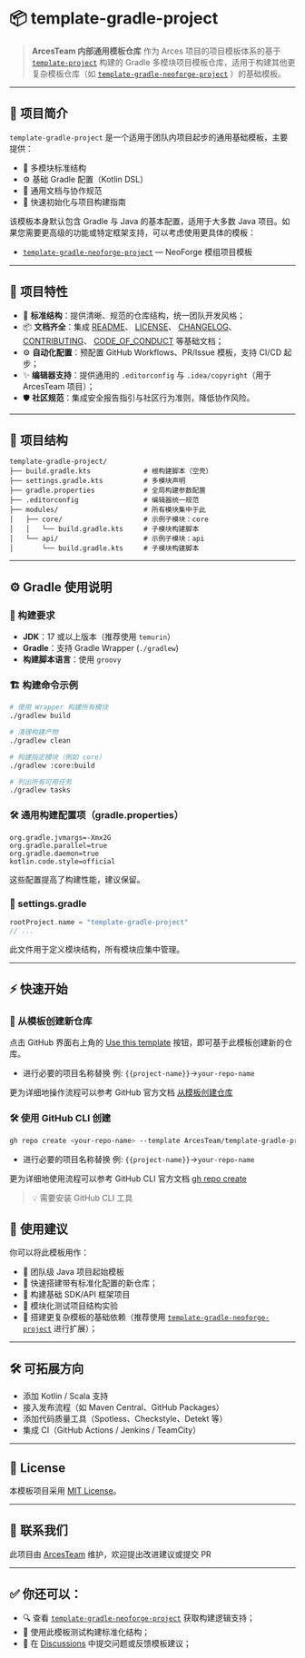 # 📦 template-gradle-project

> **ArcesTeam 内部通用模板仓库**
> 作为 Arces 项目的项目模板体系的基于 [`template-project`](https://github.com/ArcesTeam/template-project) 构建的 Gradle
> 多模块项目模板仓库，适用于构建其他更复杂模板仓库（如 [
`template-gradle-neoforge-project`](https://github.com/ArcesTeam/template-gradle-neoforge-project)
> ）的基础模板。

---

## 📘 项目简介

`template-gradle-project` 是一个适用于团队内项目起步的通用基础模板，主要提供：

- 🧱 多模块标准结构
- ⚙️ 基础 Gradle 配置（Kotlin DSL）
- 📁 通用文档与协作规范
- 🚀 快速初始化与项目构建指南

该模板本身默认包含 Gradle 与 Java 的基本配置，适用于大多数 Java 项目。如果您需要更高级的功能或特定框架支持，可以考虑使用更具体的模板：

- [`template-gradle-neoforge-project`](https://github.com/ArcesTeam/template-gradle-neoforge-project) — NeoForge 模组项目模板

---

## 🚀 项目特性

- 🎯 **标准结构**：提供清晰、规范的仓库结构，统一团队开发风格；
- 📦 **文档齐全**：集成
  [README](https://github.com/ArcesTeam/template-gradle-project/blob/main/README-template.md)、
  [LICENSE](https://github.com/ArcesTeam/template-gradle-project/blob/main/LICENSE)、
  [CHANGELOG](https://github.com/ArcesTeam/template-gradle-project/blob/main/CHANGELOG/)、
  [CONTRIBUTING](https://github.com/ArcesTeam/template-gradle-project/blob/main/.github/CONTRIBUTING.md)、
  [CODE_OF_CONDUCT](https://github.com/ArcesTeam/template-gradle-project/blob/main/.github/CODE_OF_CONDUCT.md)
  等基础文档；
- ⚙️ **自动化配置**：预配置 GitHub Workflows、PR/Issue 模板，支持 CI/CD 起步；
- ✨ **编辑器支持**：提供通用的
  `.editorconfig` 与
  `.idea/copyright`（用于 ArcesTeam 项目）；
- 🛡️ **社区规范**：集成安全报告指引与社区行为准则，降低协作风险。

---

## 🧩 项目结构

```
template-gradle-project/
├── build.gradle.kts             # 根构建脚本（空壳）
├── settings.gradle.kts          # 多模块声明
├── gradle.properties            # 全局构建参数配置
├── .editorconfig                # 编辑器统一规范
├── modules/                     # 所有模块集中于此
│   ├── core/                    # 示例子模块：core
│   │   └── build.gradle.kts     # 子模块构建脚本
│   └── api/                     # 示例子模块：api
│       └── build.gradle.kts     # 子模块构建脚本
```

---

## ⚙️ Gradle 使用说明

### 🔧 构建要求

- **JDK**：17 或以上版本（推荐使用 `temurin`）
- **Gradle**：支持 Gradle Wrapper (`./gradlew`)
- **构建脚本语言**：使用 `groovy`

### 🏗️ 构建命令示例

```bash
# 使用 Wrapper 构建所有模块
./gradlew build

# 清理构建产物
./gradlew clean

# 构建指定模块（例如 core）
./gradlew :core:build

# 列出所有可用任务
./gradlew tasks
```

### 🛠️ 通用构建配置项（gradle.properties）

```properties
org.gradle.jvmargs=-Xmx2G
org.gradle.parallel=true
org.gradle.daemon=true
kotlin.code.style=official
```

这些配置提高了构建性能，建议保留。

### 📌 settings.gradle

```groovy
rootProject.name = "template-gradle-project"
// ...
```

此文件用于定义模块结构，所有模块应集中管理。

---

## ⚡️ 快速开始

### 🧱 从模板创建新仓库

点击 GitHub
界面右上角的 [Use this template](https://github.com/ArcesTeam/template-gradle-project/generate)
按钮，即可基于此模板创建新的仓库。

- 进行必要的项目名称替换 例: `{{project-name}}`->`your-repo-name`

更为详细地操作流程可以参考 GitHub
官方文档 [从模板创建仓库](https://docs.github.com/zh/repositories/creating-and-managing-repositories/creating-a-repository-from-a-template)

### 🛠️ 使用 GitHub CLI 创建

```bash
gh repo create <your-repo-name> --template ArcesTeam/template-gradle-project
```

- 进行必要的项目名称替换 例: `{{project-name}}`->`your-repo-name`

更为详细地使用流程可以参考 GitHub CLI
官方文档 [gh repo create](https://cli.github.com/manual/gh_repo_create)

> 💡 需要安装 GitHub CLI 工具

## 🧭 使用建议

你可以将此模板用作：

- 💼 团队级 Java 项目起始模板
- 🚀 快速搭建带有标准化配置的新仓库；
- 🔧 构建基础 SDK/API 框架项目
- 🧪 模块化测试项目结构实验
- 📁 搭建更复杂模板的基础依赖（推荐使用 [
  `template-gradle-neoforge-project`](https://github.com/ArcesTeam/template-gradle-neoforge-project) 进行扩展）；

---

## 🛠️ 可拓展方向

- 添加 Kotlin / Scala 支持
- 接入发布流程（如 Maven Central、GitHub Packages）
- 添加代码质量工具（Spotless、Checkstyle、Detekt 等）
- 集成 CI（GitHub Actions / Jenkins / TeamCity）

---

## 📄 License

本模板项目采用 [MIT License](https://github.com/ArcesTeam/template-gradle-project/blob/main/LICENSE)。

---

## 📣 联系我们

此项目由 [ArcesTeam](https://github.com/ArcesTeam) 维护，欢迎提出改进建议或提交
PR

---

## ✅ 你还可以：

- 🔍 查看 [ `template-gradle-neoforge-project`](https://github.com/ArcesTeam/template-gradle-neoforge-project) 获取构建逻辑支持；
- 🧪 使用此模板测试构建标准化结构；
- 💬 在 [Discussions](https://github.com/orgs/ArcesTeam/discussions) 中提交问题或反馈模板建议；
